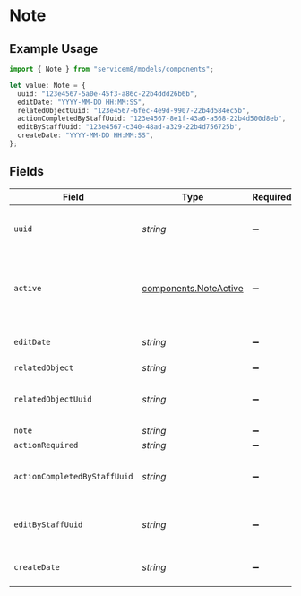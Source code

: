 # Note

## Example Usage

```typescript
import { Note } from "servicem8/models/components";

let value: Note = {
  uuid: "123e4567-5a0e-45f3-a86c-22b4ddd26b6b",
  editDate: "YYYY-MM-DD HH:MM:SS",
  relatedObjectUuid: "123e4567-6fec-4e9d-9907-22b4d584ec5b",
  actionCompletedByStaffUuid: "123e4567-8e1f-43a6-a568-22b4d500d8eb",
  editByStaffUuid: "123e4567-c340-48ad-a329-22b4d756725b",
  createDate: "YYYY-MM-DD HH:MM:SS",
};
```

## Fields

| Field                                                          | Type                                                           | Required                                                       | Description                                                    | Example                                                        |
| -------------------------------------------------------------- | -------------------------------------------------------------- | -------------------------------------------------------------- | -------------------------------------------------------------- | -------------------------------------------------------------- |
| `uuid`                                                         | *string*                                                       | :heavy_minus_sign:                                             | Record UUID key                                                | 123e4567-5a0e-45f3-a86c-22b4ddd26b6b                           |
| `active`                                                       | [components.NoteActive](../../models/components/noteactive.md) | :heavy_minus_sign:                                             | Record active/deleted flag. <br/><br/>Valid values are [0,1]   |                                                                |
| `editDate`                                                     | *string*                                                       | :heavy_minus_sign:                                             | Record last modified timestamp                                 | YYYY-MM-DD HH:MM:SS                                            |
| `relatedObject`                                                | *string*                                                       | :heavy_minus_sign:                                             | N/A                                                            |                                                                |
| `relatedObjectUuid`                                            | *string*                                                       | :heavy_minus_sign:                                             | N/A                                                            | 123e4567-6fec-4e9d-9907-22b4d584ec5b                           |
| `note`                                                         | *string*                                                       | :heavy_minus_sign:                                             | N/A                                                            |                                                                |
| `actionRequired`                                               | *string*                                                       | :heavy_minus_sign:                                             | N/A                                                            |                                                                |
| `actionCompletedByStaffUuid`                                   | *string*                                                       | :heavy_minus_sign:                                             | N/A                                                            | 123e4567-8e1f-43a6-a568-22b4d500d8eb                           |
| `editByStaffUuid`                                              | *string*                                                       | :heavy_minus_sign:                                             | Staff Member who last modified record                          | 123e4567-c340-48ad-a329-22b4d756725b                           |
| `createDate`                                                   | *string*                                                       | :heavy_minus_sign:                                             | Record creation timestamp                                      | YYYY-MM-DD HH:MM:SS                                            |